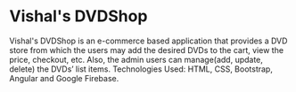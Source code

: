 # Vishal's DVDShop

Vishal's DVDShop is an e-commerce based application that provides a DVD store from which the users may add the desired DVDs to the cart, view the price, checkout, etc. Also, the admin users can manage(add, update, delete) the DVDs’ list items. 
Technologies Used: HTML, CSS, Bootstrap, Angular and Google Firebase.
